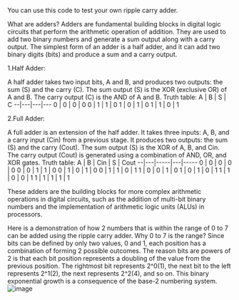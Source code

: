 You can use this code to test your own ripple carry adder. 

What are adders?
 Adders are fundamental building blocks in digital logic circuits that perform the arithmetic operation of addition.
 They are used to add two binary numbers and generate a sum output along with a carry output. 
 The simplest form of an adder is a half adder, and it can add two binary digits (bits) and produce a sum and a carry output.

1.Half Adder:

A half adder takes two input bits, A and B, and produces two outputs: the sum (S) and the carry (C).
The sum output (S) is the XOR (exclusive OR) of A and B.
The carry output (C) is the AND of A and B.
Truth table:
A | B | S | C
--|---|---|---
0 | 0 | 0 | 0
0 | 1 | 1 | 0
1 | 0 | 1 | 0
1 | 1 | 0 | 1

2.Full Adder:

A full adder is an extension of the half adder. It takes three inputs: A, B, and a carry input (Cin) from a previous stage.
It produces two outputs: the sum (S) and the carry (Cout).
The sum output (S) is the XOR of A, B, and Cin.
The carry output (Cout) is generated using a combination of AND, OR, and XOR gates.
Truth table:
A | B | Cin | S | Cout
--|---|-----|---|-----
0 | 0 | 0   | 0 | 0
0 | 0 | 1   | 1 | 0
0 | 1 | 0   | 1 | 0
0 | 1 | 1   | 0 | 1
1 | 0 | 0   | 1 | 0
1 | 0 | 1   | 0 | 1
1 | 1 | 0   | 0 | 1
1 | 1 | 1   | 1 | 1

These adders are the building blocks for more complex arithmetic operations in digital circuits, such as the addition of multi-bit binary numbers
and the implementation of arithmetic logic units (ALUs) in processors.

Here is a demonstration of how 2 numbers that is within the range of 0 to 7 can be added using the ripple carry adder.
Why 0 to 7 is the range?
Since bits can be defined by only two values, 0 and 1, each position has a combination of forming 2 possible outcomes. 
The reason bits are powers of 2 is that each bit position represents a doubling of the value from the previous position. The rightmost bit represents 
2^0(1), the next bit to the left represents 2^1(2), the next represents 2^2(4), and so on. This binary exponential growth is a consequence of the base-2 numbering system.
![image](https://github.com/NawshinRaf/Digital-Logic-Circuits/assets/43382522/23bd88c5-e4c9-416b-bcd7-7e07ac4886a6)
